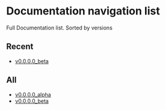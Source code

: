 # Documentation navigation list
Full Documentation list. Sorted by versions

## Recent
* [v0.0.0.0_beta](v0.0.0.0_b.md)

## All
* [v0.0.0.0_alpha](v0.0.0.0_a.md)
* [v0.0.0.0_beta](v0.0.0.0_b.md)
